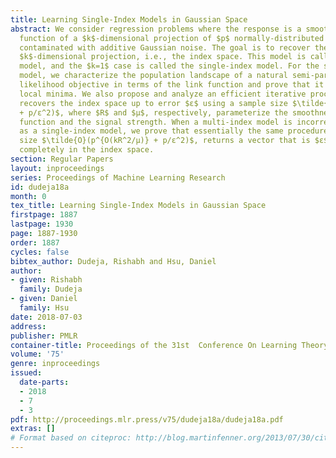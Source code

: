 ```yaml
---
title: Learning Single-Index Models in Gaussian Space
abstract: We consider regression problems where the response is a smooth but non-linear
  function of a $k$-dimensional projection of $p$ normally-distributed covariates,
  contaminated with additive Gaussian noise. The goal is to recover the range of the
  $k$-dimensional projection, i.e., the index space. This model is called the multi-index
  model, and the $k=1$ case is called the single-index model. For the single-index
  model, we characterize the population landscape of a natural semi-parametric maximum
  likelihood objective in terms of the link function and prove that it has no spurious
  local minima. We also propose and analyze an efficient iterative procedure that
  recovers the index space up to error $ε$ using a sample size $\tilde{O}(p^{O(R^2/μ)}
  + p/ε^2)$, where $R$ and $μ$, respectively, parameterize the smoothness of the link
  function and the signal strength. When a multi-index model is incorrectly specified
  as a single-index model, we prove that essentially the same procedure, with sample
  size $\tilde{O}(p^{O(kR^2/μ)} + p/ε^2)$, returns a vector that is $ε$-close to being
  completely in the index space.
section: Regular Papers
layout: inproceedings
series: Proceedings of Machine Learning Research
id: dudeja18a
month: 0
tex_title: Learning Single-Index Models in Gaussian Space
firstpage: 1887
lastpage: 1930
page: 1887-1930
order: 1887
cycles: false
bibtex_author: Dudeja, Rishabh and Hsu, Daniel
author:
- given: Rishabh
  family: Dudeja
- given: Daniel
  family: Hsu
date: 2018-07-03
address: 
publisher: PMLR
container-title: Proceedings of the 31st  Conference On Learning Theory
volume: '75'
genre: inproceedings
issued:
  date-parts:
  - 2018
  - 7
  - 3
pdf: http://proceedings.mlr.press/v75/dudeja18a/dudeja18a.pdf
extras: []
# Format based on citeproc: http://blog.martinfenner.org/2013/07/30/citeproc-yaml-for-bibliographies/
---
```

